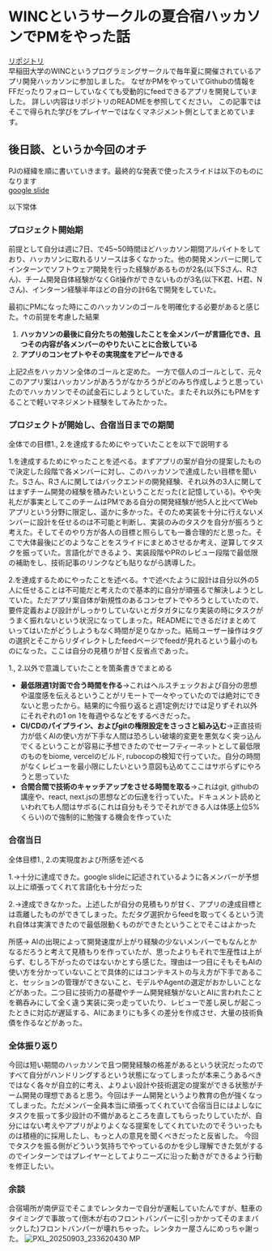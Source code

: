 # WINCというサークルの夏合宿ハッカソンでPMをやった話
[リポジトリ](https://github.com/tsukuneA1/git_feed) <br/>
早稲田大学のWINCというプログラミングサークルで毎年夏に開催されているアプリ開発ハッカソンに参加しました。
なぜかPMをやっていてGithubの情報をFFだったりフォローしていなくても受動的にfeedできるアプリを開発していました。
詳しい内容はリポジトリのREADMEを参照してください。
この記事ではそこで得られた学びをプレイヤーではなくマネジメント側としてまとめています。

## 後日談、というか今回のオチ
PJの経緯を順に書いていきます。最終的な発表で使ったスライドは以下のものになります<br/>
[google slide](https://docs.google.com/presentation/d/1aol6UERLJP0c_VJcH8mtELUwOrUpq0vr6EqgMya1LuA/edit?usp=sharing)

以下常体
### プロジェクト開始期
前提として自分は週に7日、で45~50時間ほどハッカソン期間アルバイトをしており、ハッカソンに取れるリソースは多くなかった。他の開発メンバーに関してインターンでソフトウェア開発を行った経験があるものが2名(以下Sさん、Rさん)、チーム開発自体経験がなくGit操作ができないものが3名(以下K君、H君、Nさん)、インターン経験半年ほどの自分の計6名で開発をしていた。<br/>

最初にPMになった時にこのハッカソンのゴールを明確化する必要があると感じた。↑の前提を考慮した結果
1. **ハッカソンの最後に自分たちの勉強したことを全メンバーが言語化でき、且つその内容が各メンバーのやりたいことに合致している**
2. **アプリのコンセプトやその実現度をアピールできる**<br/>

上記2点をハッカソン全体のゴールと定めた。
一方で個人のゴールとして、元々このアプリ案はハッカソンがあろうがなかろうがどのみち作成しようと思っていたのでハッカソンでその試金石にしようとしていた。またそれ以外にもPMをすることで軽いマネジメント経験をしてみたかった。
### プロジェクトが開始し、合宿当日までの期間
全体での目標1., 2.を達成するためにやっていたことを以下で説明する

1.を達成するためにやったことを述べる。まずアプリの案が自分の提案したもので決定した段階で各メンバーに対し、このハッカソンで達成したい目標を聞いた。Sさん、Rさんに関してはバックエンドの開発経験、それ以外の3人に関してはまずチーム開発の経験を積みたいということだった(と記憶している)。やや失礼だが事実としてこのチームはPMである自分の開発経験が他5人と比べてWebアプリという分野に限定し、遥かに多かった。そのため実装を十分に行えないメンバーに設計を任せるのは不可能と判断し、実装のみのタスクを自分が振ろうと考えた。そしてそのやり方が各人の目標と照らしても一番合理的だと思った。そこで大体最後にどのようなことをスライドにまとめさせるか考え、逆算してタスクを振っていた。言語化ができるよう、実装段階やPRのレビュー段階で最低限の補助をし、技術記事のリンクなども貼りながら誘導した。

2.を達成するためにやったことを述べる。↑で述べたように設計は自分以外の5人に任せることは不可能だと考えたので基本的に自分が頑張るで解決しようとしていた。ただアプリ案自体が新規性のあるコンセプトでやろうとしていたので、要件定義および設計がしっかりしていないとガタガタになり実装の時にタスクがうまく振れないという状況になってしまった。READMEにできるだけまとめていってはいたがどうしようもなく時間が足りなかった。結局ユーザー操作はタグの選択とそこからリダイレクトしたfeedページでfeedが見れるという最小のものになった。ここは自分の見積りが甘く反省点であった。

1., 2.以外で意識していたことを箇条書きでまとめる
- **最低限週1対面で合う時間を作る**→これはヘルスチェックおよび自分の思想や温度感を伝えるということがリモートで一々やっていたのでは絶対にできないと思ったから。結果的に今振り返ると週1定例だけでは足りずそれ以外にそれぞれの1 on 1を毎週やるなどをするべきだった。
- **CI/CDのパイプライン、およびgitの権限設定をさっさと組み込む**→正直技術力が低くAIの使い方が下手な人間は恐ろしい破壊的変更を悪気なく突っ込んでくるということが容易に予想できたのでセーフティーネットとして最低限のものをbiome, vercelのビルド, rubocopの検知で行っていた。自分の時間がなくレビューを最小限にしたいという意図も込めてここはサボらずにやろうと思っていた
- **合間合間で技術のキャッチアップをさせる時間を取る**→これはgit, githubの講座や、react, next.jsの思想などの伝達を行っていた。ドキュメント読めといわれても人間はサボる(これは自分もそうでそれができる人は体感上位5%くらい)ので強制的に勉強する機会を作っていた

### 合宿当日
全体目標1., 2.の実現度および所感を述べる

1.→十分に達成できた。google slideに記述されているように各メンバーが予想以上に頑張ってくれて言語化も十分だった

2.→達成できなかった。上述したが自分の見積もりが甘く、アプリの達成目標とは乖離したものができてしまった。ただタグ選択からfeedを取ってくるという流れ自体は実演できたので最低限動くものができたということでそこはよかった

所感→
AIの出現によって開発速度が上がり経験の少ないメンバーでもなんとかなるだろうと考えて見積もりを作っていたが、思ったよりもそれで生産性は上がらず、むしろ下がったのではないかとすら感じた。理由は一つ目にそもそもAIの使い方を分かっていないことで具体的にはコンテキストの与え方が下手であること、セッションの管理ができないこと、モデルやAgentの選定がおかしいことなどがあった。二つ目に技術力の基礎やチーム開発経験がないとAIに言われたことを鵜呑みにして全く違う実装に突っ走っていたり、レビューで差し戻しが起こったときに対応が遅延する、AIにあまりにも多くの差分を作成させ、大量の技術負債を作るなどがあった。

### 全体振り返り
今回は短い期間のハッカソンで且つ開発経験の格差があるという状況だったのですべて自分がハンドリングするという状態になってしまったが本来こうあるべきではなく各々が自立的に考え、よりよい設計や技術選定の提案ができる状態がチーム開発の理想であると思う。今回はチーム開発というより教育の色が強くなってしまった。ただメンバー全員本当に頑張ってくれていて合宿当日にはよしなにタスクを振って多少設計の不備があるところを直してもらったりしていたが、自分にはない考えやアプリがよりよくなる提案をしてくれていたのでそういったものは積極的に採用したし、もっと人の意見を聞くべきだったと反省した。
今回でタスクを振る側がどういう気持ちでやっているのかを少し理解できた気がするのでインターンではプレイヤーとしてよりニーズに沿った動きができるよう行動を修正したい。

### 余談
合宿場所が南伊豆でそこまでレンタカーで自分が運転していたんですが、駐車のタイミングで事故って(倒木が右のフロントバンパーに引っかかってそのままバックした)フロントバンパーが壊れちゃった。レンタカー屋さんにめっちゃ謝った。
![PXL_20250903_233620430 MP](https://github.com/user-attachments/assets/55395ca6-f36d-4ac2-b995-76b4a2bc60e7)

